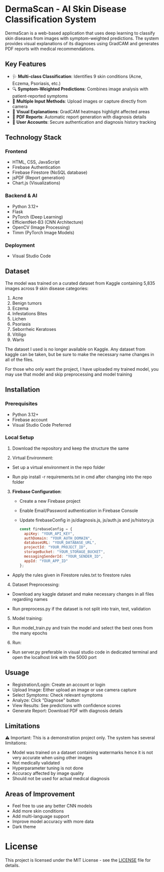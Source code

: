 # DermaScan - AI Skin Disease Classification System

DermaScan is a web-based application that uses deep learning to classify skin diseases from images with symptom-weighted predictions. The system provides visual explanations of its diagnoses using GradCAM and generates PDF reports with medical recommendations.

## Key Features

- 🩺 **Multi-class Classification**: Identifies 9 skin conditions (Acne, Eczema, Psoriasis, etc.)
- 🔍 **Symptom-Weighted Predictions**: Combines image analysis with patient-reported symptoms
- 📸 **Multiple Input Methods**: Upload images or capture directly from camera
- 🎨 **Visual Explanations**: GradCAM heatmaps highlight affected areas
- 📄 **PDF Reports**: Automatic report generation with diagnosis details
- 🔐 **User Accounts**: Secure authentication and diagnosis history tracking

## Technology Stack

### Frontend
- HTML, CSS, JavaScript
- Firebase Authentication
- Firebase Firestore (NoSQL database)
- jsPDF (Report generation)
- Chart.js (Visualizations)

### Backend & AI
- Python 3.12+
- Flask
- PyTorch (Deep Learning)
- EfficientNet-B3 (CNN Architecture)
- OpenCV (Image Processing)
- Timm (PyTorch Image Models)

### Deployment
- Visual Studio Code

## Dataset

The model was trained on a curated dataset from Kaggle containing 5,835 images across 9 skin disease categories:

1. Acne
2. Benign tumors
3. Eczema
4. Infestations Bites
5. Lichen
6. Psoriasis
7. Seborrheic Keratoses
8. Vitiligo
9. Warts

The dataset I used is no longer available on Kaggle. Any dataset from kaggle can be taken, but be sure to make the necessary name changes in all of the files.

For those who only want the project, I have uploaded my trained model, you may use that model and skip preprocessing and model training

## Installation

### Prerequisites
- Python 3.12+
- Firebase account
- Visual Studio Code Preferred

### Local Setup

1. Download the repository and keep the structure the same

2. Virtual Environment:

  - Set up a virtual environment in the repo folder 

  - Run pip install -r requirements.txt in cmd after changing into the repo folder

3. **Firebase Configuration**:
   
   - Create a new Firebase project
     
   - Enable Email/Password authentication in Firebase Console
     
   - Update firebaseConfig in js/diagnosis.js, js/auth.js and js/history.js
     ```javascript
     const firebaseConfig = {
       apiKey: "YOUR_API_KEY",
       authDomain: "YOUR_AUTH_DOMAIN",
       databaseURL: "YOUR_DATABASE_URL",
       projectId: "YOUR_PROJECT_ID",
       storageBucket: "YOUR_STORAGE_BUCKET",
       messagingSenderId: "YOUR_SENDER_ID",
       appId: "YOUR_APP_ID"
     };

  - Apply the rules given in Firestore rules.txt to firestore rules

4. Dataset Preprocessing:
  
  - Download any kaggle dataset and make necessary changes in all files regardiing names

  - Run preprocess.py if the dataset is not split into train, test, validation

5. Model training:

  - Run model_train.py and train the model and select the best ones from the many epochs

6. Run:

  - Run server.py preferable in visual studio code in dedicated terminal and open the localhost link with the 5000 port
   
## Usuage

- Registration/Login: Create an account or login
- Upload Image: Either upload an image or use camera capture
- Select Symptoms: Check relevant symptoms
- Analyze: Click "Diagnose" button
- View Results: See predictions with confidence scores
- Generate Report: Download PDF with diagnosis details

## Limitations

⚠️ Important: This is a demonstration project only. The system has several limitations:
- Model was trained on a dataset containing watermarks hence it is not very accurate when using other images
- Not medically validated
- Hyperparameter tuning is not done
- Accuracy affected by image quality
- Should not be used for actual medical diagnosis

## Areas of Improvement

- Feel free to use any better CNN models
- Add more skin conditions
- Add multi-language support
- Improve model accuracy with more data
- Dark theme

# License
This project is licensed under the MIT License - see the [LICENSE](LICENSE) file for details.
